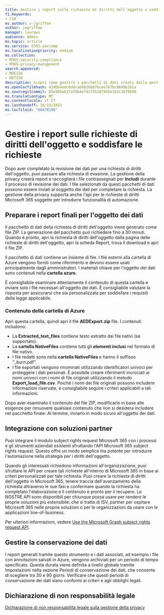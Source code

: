 ```yaml
---
title: Gestire i report sulle richieste di diritti dell'oggetto e soddisfare le richieste nella gestione della privacy
f1.keywords:
- CSH
ms.author: v-jgriffee
author: jmgriffee
manager: laurawi
audience: Admin
ms.topic: article
ms.service: O365-seccomp
ms.localizationpriority: medium
ms.collection:
- M365-security-compliance
- M365-privacy-management
search.appverid:
- MOE150
- MET150
description: Scopri come gestire i pacchetti di dati creati dalla gestione della privacy per le richieste di diritti dell'oggetto e come soddisfare la richiesta all'oggetto dei dati.
ms.openlocfilehash: 424bb4edc6ddcab86200d76cee767bc9699b281a
ms.sourcegitcommit: 85e085eb17af8b4efd1f45207445e1b3c3679600
ms.translationtype: MT
ms.contentlocale: it-IT
ms.lasthandoff: 10/19/2021
ms.locfileid: "60478196"
---
```

# <a name="manage-subject-rights-requests-reports-and-fulfill-requests"></a>Gestire i report sulle richieste di diritti dell'oggetto e soddisfare le richieste

Dopo aver completato la revisione dei dati per una richiesta di diritti dell'oggetto, puoi passare alla richiesta di evasione. La gestione della privacy creerà report e raccoglierà i file contrassegnati per **Includi** durante il processo di revisione dei dati. I file selezionati da questi pacchetti di dati possono essere inviati al soggetto dei dati per completare la richiesta. La gestione della privacy supporta anche l'api per le richieste di diritti Microsoft 365 soggetto per introdurre funzionalità di automazione.

## <a name="prepare-final-reports-for-the-data-subject"></a>Preparare i report finali per l'oggetto dei dati

Il pacchetto di dati della richiesta di diritti dell'oggetto viene generato come file ZIP. La generazione del pacchetto può richiedere fino a 30 minuti. Quando è pronto, apri la richiesta di diritti dell'oggetto dalla pagina delle richieste di diritti dell'oggetto, apri la scheda Report, trova il download e apri il file ZIP. 

Il pacchetto di dati contiene un insieme di file. I file esterni alla cartella di Azure vengono forniti come riferimento e devono essere usati principalmente dagli amministratori. I materiali chiave per l'oggetto dei dati sono contenuti nella **cartella azure.**

È consigliabile esaminare attentamente il contenuto di questa cartella e inviare solo i file necessari all'oggetto dei dati. È consigliabile valutare la risposta per assicurarsi che sia personalizzata per soddisfare i requisiti della legge applicabile.

### <a name="azure-folder-contents"></a>Contenuto della cartella di Azure

Apri questa cartella, quindi apri il file **AEDExport.zip** file. I contenuti includono:

- La **Extracted_text_files** contiene testo estratto dai file nativi (se supportato).
- La **cartella NativeFiles** contiene tutti gli **elementi inclusi** nel formato di file nativo.
- I file redatti sono nella **cartella NativeFiles** e hanno il suffisso "_burn.pdf".
- I file esportati vengono rinominati utilizzando identificatori univoci per proteggere i dati personali. È possibile creare riferimenti incrociati ai nomi univoci con i nomi di file originali utilizzando il metodo **Export_load_file.csv**. Poiché i nomi dei file originali possono includere informazioni riservate, è consigliabile seguire i criteri applicabili a tali informazioni.

Dopo aver esaminato il contenuto del file ZIP, modificarlo in base alle esigenze per rimuovere qualsiasi contenuto che non si desidera includere nel pacchetto finale. Al termine, inviarlo in modo sicuro all'oggetto dei dati.

## <a name="integrate-with-partner-solutions"></a>Integrazione con soluzioni partner

Puoi integrare il modulo subject rights request Microsoft 365 con i processi e gli strumenti aziendali esistenti sfruttando l'API Microsoft 365 subject rights request. Questo offre un modo semplice ma potente per introdurre l'automazione nella strategia per i diritti dell'oggetto.

Quando gli interessati richiedono informazioni all'organizzazione, puoi sfruttare le API per creare tali richieste all'interno di Microsoft 365 in base ai criteri personalizzati per tale richiesta. Puoi creare la richiesta di diritti dell'oggetto in Microsoft 365, tenere traccia dell'avanzamento della richiesta attraverso le sue fasi e confermare quando la richiesta ha completato l'elaborazione e il contenuto è pronto per il recupero. Le NOSTRE API sono disponibili per chiunque possa usare per rendere le proprie soluzioni più estensibile: che si tratta di ISV, partner per ospitare Microsoft 365 nelle proprie soluzioni o per le organizzazioni da usare con le applicazioni line-of-business.

Per ulteriori informazioni, vedere [Use the Microsoft Graph subject rights request API](/graph/api/resources/subjectrightsrequest-subjectrightsrequestapioverview).

## <a name="manage-data-retention"></a>Gestire la conservazione dei dati

I report generati tramite questo strumento e i dati associati, ad esempio i file con annotazioni salvati in Azure, vengono archiviati per un periodo di tempo specificato. Questa durata viene definita a  livello globale tramite  Impostazioni nella sezione Periodi di conservazione dei dati, che consente di scegliere tra 30 e 90 giorni. Verificare che questi periodi di conservazione dei dati siano conformi ai criteri e agli obblighi legali.

## <a name="legal-disclaimer"></a>Dichiarazione di non responsabilità legale

[Dichiarazione di non responsabilità legale sulla gestione della privacy](privacy-management-disclaimer.md)
